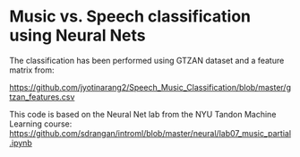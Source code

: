 # Music vs. Speech classification using Neural Nets

The classification has been performed using GTZAN dataset and a feature matrix from:

https://github.com/jyotinarang2/Speech_Music_Classification/blob/master/gtzan_features.csv

This code is based on the Neural Net lab from the NYU Tandon Machine Learning course:
https://github.com/sdrangan/introml/blob/master/neural/lab07_music_partial.ipynb

